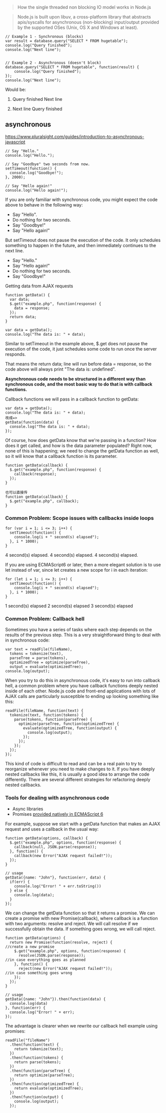 > How the single threaded non blocking IO model works in Node.js

> Node.js is built upon libuv, a cross-platform library that abstracts apis/syscalls for asynchronous (non-blocking) input/output provided by the supported OSes (Unix, OS X and Windows at least).

```
// Example 1 - Synchronous (blocks)
var result = database.query("SELECT * FROM hugetable");
console.log("Query finished");
console.log("Next line");


// Example 2 - Asynchronous (doesn't block) 
database.query("SELECT * FROM hugetable", function(result) {
    console.log("Query finished");
});
console.log("Next line");
```
Would be:

1. Query finished
   Next line

2. Next line
   Query finished


## asynchronous 
https://www.pluralsight.com/guides/introduction-to-asynchronous-javascript

```
// Say "Hello."
console.log("Hello.");

// Say "Goodbye" two seconds from now.
setTimeout(function() {
  console.log("Goodbye!");
}, 2000);

// Say "Hello again!"
console.log("Hello again!");
```
If you are only familiar with synchronous code, you might expect the code above to behave in the following way:

* Say "Hello".
* Do nothing for two seconds.
* Say "Goodbye!"
* Say "Hello again!"

But setTimeout does not pause the execution of the code. It only schedules something to happen in the future, and then immediately continues to the next line.

* Say "Hello."
* Say "Hello again!"
* Do nothing for two seconds.
* Say "Goodbye!"

Getting data from AJAX requests
```
function getData() {
  var data;
  $.get("example.php", function(response) {
    data = response;
  });
  return data;
}

var data = getData();
console.log("The data is: " + data);
```
Similar to setTimeout in the example above, $.get does not pause the execution of the code, it just schedules some code to run once the server responds. 

That means the return data; line will run before data = response, so the code above will always print "The data is: undefined".

**Asynchronous code needs to be structured in a different way than synchronous code, and the most basic way to do that is with callback functions.**

Callback functions
we will pass in a callback function to getData:
```
var data = getData();
console.log("The data is: " + data);
改成=>
getData(function(data) {
  console.log("The data is: " + data);
});
```
Of course, how does getData know that we're passing in a function? How does it get called, and how is the data parameter populated? Right now, none of this is happening; we need to change the getData function as well, so it will know that a callback function is its parameter.

```
function getData(callback) {
  $.get("example.php", function(response) {
    callback(response);
  });
}

也可以直接传
function getData(callback) {
  $.get("example.php", callback);
}
```

### Common Problem: Scope issues with callbacks inside loops
```
for (var i = 1; i <= 3; i++) {
  setTimeout(function() {
    console.log(i + " second(s) elapsed");
  }, i * 1000);
}
```
4 second(s) elapsed.
4 second(s) elapsed.
4 second(s) elapsed.

If you are using ECMAScript6 or later, then a more elegant solution is to use let instead of var, since let creates a new scope for i in each iteration:
```
for (let i = 1; i <= 3; i++) {
  setTimeout(function() {
    console.log(i + " second(s) elapsed");
  }, i * 1000);
}
```
1 second(s) elapsed
2 second(s) elapsed
3 second(s) elapsed

### Common Problem: Callback hell
Sometimes you have a series of tasks where each step depends on the results of the previous step. This is a very straightforward thing to deal with in synchronous code:
```
var text = readFile(fileName),
  tokens = tokenize(text),
  parseTree = parse(tokens),
  optimizedTree = optimize(parseTree),
  output = evaluate(optimizedTree);
console.log(output);
```

When you try to do this in asynchronous code, it's easy to run into callback hell, a common problem where you have callback functions deeply nested inside of each other. Node.js code and front-end applications with lots of AJAX calls are particularly susceptible to ending up looking something like this:
```
readFile(fileName, function(text) {
  tokenize(text, function(tokens) {
    parse(tokens, function(parseTree) {
      optimize(parseTree, function(optimizedTree) {
        evaluate(optimizedTree, function(output) {
          console.log(output);
        });
      });
    });
  });
});
```

This kind of code is difficult to read and can be a real pain to try to reorganize whenever you need to make changes to it. If you have deeply nested callbacks like this, it is usually a good idea to arrange the code differently. There are several different strategies for refactoring deeply nested callbacks.

### Tools for dealing with asynchronous code
* Async libraries
* Promises [provided natively in ECMAScript 6](https://developer.mozilla.org/en-US/docs/Web/JavaScript/Reference/Global_Objects/Promise)

For example, suppose we start with a getData function that makes an AJAX request and uses a callback in the usual way:
```
function getData(options, callback) {
  $.get("example.php", options, function(response) {
    callback(null, JSON.parse(response));
  }, function() {
    callback(new Error("AJAX request failed!"));
  });
}

// usage
getData({name: "John"}, function(err, data) {
  if(err) {
    console.log("Error! " + err.toString())
  } else {
    console.log(data);
  }
});
```

We can change the getData function so that it returns a promise.
We can create a promise with new Promise(callback), where callback is a function with two arguments: resolve and reject. We will call resolve if we successfully obtain the data. If something goes wrong, we will call reject.
```
function getData(options) {
  return new Promise(function(resolve, reject) {                    //create a new promise
    $.get("example.php", options, function(response) {
      resolve(JSON.parse(response));                                //in case everything goes as planned
    }, function() {
      reject(new Error("AJAX request failed!"));                    //in case something goes wrong
    });
  });
}

// usage
getData({name: "John"}).then(function(data) {
  console.log(data)
}, function(err) {
  console.log("Error! " + err);
});
```

The advantage is clearer when we rewrite our callback hell example using promises:
```
readFile("fileName")
  .then(function(text) {
    return tokenize(text);
  })
  .then(function(tokens) {
    return parse(tokens);
  })
  .then(function(parseTree) {
    return optimize(parseTree);
  })
  .then(function(optimizedTree) {
    return evaluate(optimizedTree);
  })
  .then(function(output) {
    console.log(output);
  });
```













